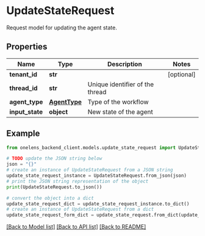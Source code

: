 # UpdateStateRequest

Request model for updating the agent state.

## Properties

Name | Type | Description | Notes
------------ | ------------- | ------------- | -------------
**tenant_id** | **str** |  | [optional] 
**thread_id** | **str** | Unique identifier of the thread | 
**agent_type** | [**AgentType**](AgentType.md) | Type of the workflow | 
**input_state** | **object** | New state of the agent | 

## Example

```python
from onelens_backend_client.models.update_state_request import UpdateStateRequest

# TODO update the JSON string below
json = "{}"
# create an instance of UpdateStateRequest from a JSON string
update_state_request_instance = UpdateStateRequest.from_json(json)
# print the JSON string representation of the object
print(UpdateStateRequest.to_json())

# convert the object into a dict
update_state_request_dict = update_state_request_instance.to_dict()
# create an instance of UpdateStateRequest from a dict
update_state_request_form_dict = update_state_request.from_dict(update_state_request_dict)
```
[[Back to Model list]](../README.md#documentation-for-models) [[Back to API list]](../README.md#documentation-for-api-endpoints) [[Back to README]](../README.md)


